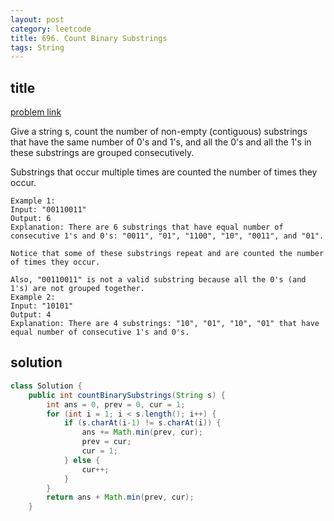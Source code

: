 ```yaml
---
layout: post
category: leetcode
title: 696. Count Binary Substrings
tags: String
---
```


## title
[problem link](https://leetcode.com/problems/count-binary-substrings/description/)

Give a string s, count the number of non-empty (contiguous) substrings that have the same number of 0's and 1's, and all the 0's and all the 1's in these substrings are grouped consecutively.

Substrings that occur multiple times are counted the number of times they occur.

	Example 1:
	Input: "00110011"
	Output: 6
	Explanation: There are 6 substrings that have equal number of consecutive 1's and 0's: "0011", "01", "1100", "10", "0011", and "01".
	
	Notice that some of these substrings repeat and are counted the number of times they occur.
	
	Also, "00110011" is not a valid substring because all the 0's (and 1's) are not grouped together.
	Example 2:
	Input: "10101"
	Output: 4
	Explanation: There are 4 substrings: "10", "01", "10", "01" that have equal number of consecutive 1's and 0's.


## solution


```java
class Solution {
    public int countBinarySubstrings(String s) {
        int ans = 0, prev = 0, cur = 1;
        for (int i = 1; i < s.length(); i++) {
            if (s.charAt(i-1) != s.charAt(i)) {
                ans += Math.min(prev, cur);
                prev = cur;
                cur = 1;
            } else {
                cur++;
            }
        }
        return ans + Math.min(prev, cur);
    }

```